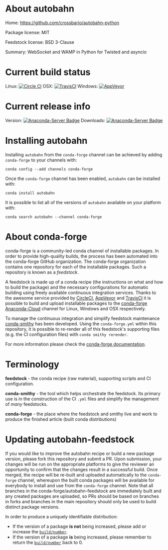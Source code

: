About autobahn
==============

Home: https://github.com/crossbario/autobahn-python

Package license: MIT

Feedstock license: BSD 3-Clause

Summary: WebSocket and WAMP in Python for Twisted and asyncio



Current build status
====================

Linux: [![Circle CI](https://circleci.com/gh/conda-forge/autobahn-feedstock.svg?style=shield)](https://circleci.com/gh/conda-forge/autobahn-feedstock)
OSX: [![TravisCI](https://travis-ci.org/conda-forge/autobahn-feedstock.svg?branch=master)](https://travis-ci.org/conda-forge/autobahn-feedstock)
Windows: [![AppVeyor](https://ci.appveyor.com/api/projects/status/github/conda-forge/autobahn-feedstock?svg=True)](https://ci.appveyor.com/project/conda-forge/autobahn-feedstock/branch/master)

Current release info
====================
Version: [![Anaconda-Server Badge](https://anaconda.org/conda-forge/autobahn/badges/version.svg)](https://anaconda.org/conda-forge/autobahn)
Downloads: [![Anaconda-Server Badge](https://anaconda.org/conda-forge/autobahn/badges/downloads.svg)](https://anaconda.org/conda-forge/autobahn)

Installing autobahn
===================

Installing `autobahn` from the `conda-forge` channel can be achieved by adding `conda-forge` to your channels with:

```
conda config --add channels conda-forge
```

Once the `conda-forge` channel has been enabled, `autobahn` can be installed with:

```
conda install autobahn
```

It is possible to list all of the versions of `autobahn` available on your platform with:

```
conda search autobahn --channel conda-forge
```


About conda-forge
=================

conda-forge is a community-led conda channel of installable packages.
In order to provide high-quality builds, the process has been automated into the
conda-forge GitHub organization. The conda-forge organization contains one repository
for each of the installable packages. Such a repository is known as a *feedstock*.

A feedstock is made up of a conda recipe (the instructions on what and how to build
the package) and the necessary configurations for automatic building using freely
available continuous integration services. Thanks to the awesome service provided by
[CircleCI](https://circleci.com/), [AppVeyor](http://www.appveyor.com/)
and [TravisCI](https://travis-ci.org/) it is possible to build and upload installable
packages to the [conda-forge](https://anaconda.org/conda-forge)
[Anaconda-Cloud](http://docs.anaconda.org/) channel for Linux, Windows and OSX respectively.

To manage the continuous integration and simplify feedstock maintenance
[conda-smithy](http://github.com/conda-forge/conda-smithy) has been developed.
Using the ``conda-forge.yml`` within this repository, it is possible to re-render all of
this feedstock's supporting files (e.g. the CI configuration files) with ``conda smithy rerender``.

For more information please check the [conda-forge documentation](https://conda-forge.org/docs/).

Terminology
===========

**feedstock** - the conda recipe (raw material), supporting scripts and CI configuration.

**conda-smithy** - the tool which helps orchestrate the feedstock.
                   Its primary use is in the construction of the CI ``.yml`` files
                   and simplify the management of *many* feedstocks.

**conda-forge** - the place where the feedstock and smithy live and work to
                  produce the finished article (built conda distributions)


Updating autobahn-feedstock
===========================

If you would like to improve the autobahn recipe or build a new
package version, please fork this repository and submit a PR. Upon submission,
your changes will be run on the appropriate platforms to give the reviewer an
opportunity to confirm that the changes result in a successful build. Once
merged, the recipe will be re-built and uploaded automatically to the
`conda-forge` channel, whereupon the built conda packages will be available for
everybody to install and use from the `conda-forge` channel.
Note that all branches in the conda-forge/autobahn-feedstock are
immediately built and any created packages are uploaded, so PRs should be based
on branches in forks and branches in the main repository should only be used to
build distinct package versions.

In order to produce a uniquely identifiable distribution:
 * If the version of a package **is not** being increased, please add or increase
   the [``build/number``](http://conda.pydata.org/docs/building/meta-yaml.html#build-number-and-string).
 * If the version of a package **is** being increased, please remember to return
   the [``build/number``](http://conda.pydata.org/docs/building/meta-yaml.html#build-number-and-string)
   back to 0.